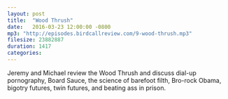 ```yaml
---
layout: post
title:  "Wood Thrush"
date:   2016-03-23 12:00:00 -0800
mp3: "http://episodes.birdcallreview.com/9-wood-thrush.mp3"
filesize: 23882887
duration: 1417
categories:
---
```


Jeremy and Michael review the Wood Thrush and discuss dial-up pornography, Board Sauce, the science of barefoot filth, Bro-rock Obama, bigotry futures, twin futures, and beating ass in prison.
